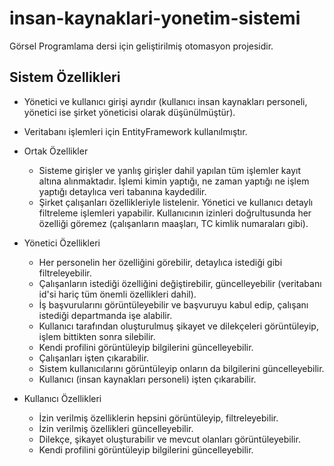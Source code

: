 # insan-kaynaklari-yonetim-sistemi
Görsel Programlama dersi için geliştirilmiş otomasyon projesidir.

## Sistem Özellikleri
- Yönetici ve kullanıcı girişi ayrıdır (kullanıcı insan kaynakları personeli, yönetici ise şirket yöneticisi olarak düşünülmüştür).
- Veritabanı işlemleri için EntityFramework kullanılmıştır.

- Ortak Özellikler
  - Sisteme girişler ve yanlış girişler dahil yapılan tüm işlemler kayıt altına alınmaktadır. İşlemi kimin yaptığı, ne zaman yaptığı ne       işlem yaptığı detaylıca veri tabanına kaydedilir.
  - Şirket çalışanları özellikleriyle listelenir. Yönetici ve kullanıcı detaylı filtreleme işlemleri yapabilir. Kullanıcının izinleri         doğrultusunda her özelliği göremez (çalışanların maaşları, TC kimlik numaraları gibi).
  
- Yönetici Özellikleri
  - Her personelin her özelliğini görebilir, detaylıca istediği gibi filtreleyebilir.
  - Çalışanların istediği özelliğini değiştirebilir, güncelleyebilir (veritabanı id'si hariç tüm önemli özellikleri dahil).
  - İş başvurularını görüntüleyebilir ve başvuruyu kabul edip, çalışanı istediği departmanda işe alabilir.
  - Kullanıcı tarafından oluşturulmuş şikayet ve dilekçeleri görüntüleyip, işlem bittikten sonra silebilir.
  - Kendi profilini görüntüleyip bilgilerini güncelleyebilir.
  - Çalışanları işten çıkarabilir.
  - Sistem kullanıcılarını görüntüleyip onların da bilgilerini güncelleyebilir.
  - Kullanıcı (insan kaynakları personeli) işten çıkarabilir.
  
- Kullanıcı Özellikleri
  - İzin verilmiş özelliklerin hepsini görüntüleyip, filtreleyebilir.
  - İzin verilmiş özellikleri güncelleyebilir.
  - Dilekçe, şikayet oluşturabilir ve mevcut olanları görüntüleyebilir.
  - Kendi profilini görüntüleyip bilgilerini güncelleyebilir.
